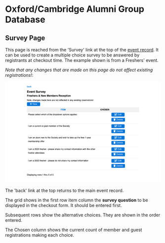 # Oxford/Cambridge Alumni Group Database

## Survey Page

This page is reached from the 'Survey' link at the top of the [event record](event_record.md). It can be used to create a multiple choice survey to be answered by registrants at checkout time. The example shown is from a Freshers' event.

*Note that any changes that are made on this page do not affect existing registrations!*:

![top](images/survey_page.png)

The 'back' link at the top returns to the main event record.

The grid shows in the first row item column the **survey question** to be displayed in the checkout form. It should be entered first.

Subsequent rows show the alternative choices. They are shown in the order entered.

The Chosen column shows the current count of member and guest registrations making each choice.
